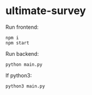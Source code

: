 # ultimate-survey

Run frontend:
```
npm i
npm start
```

Run backend:
```
python main.py
```
If python3: 
```
python3 main.py
```
